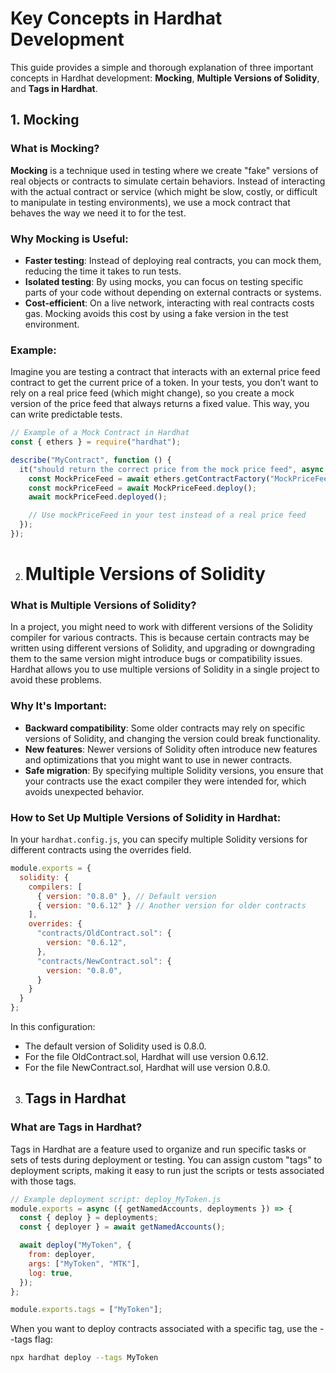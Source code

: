 # Key Concepts in Hardhat Development

This guide provides a simple and thorough explanation of three important concepts in Hardhat development: **Mocking**, **Multiple Versions of Solidity**, and **Tags in Hardhat**.

## 1. Mocking

### What is Mocking?
**Mocking** is a technique used in testing where we create "fake" versions of real objects or contracts to simulate certain behaviors. Instead of interacting with the actual contract or service (which might be slow, costly, or difficult to manipulate in testing environments), we use a mock contract that behaves the way we need it to for the test.

### Why Mocking is Useful:
- **Faster testing**: Instead of deploying real contracts, you can mock them, reducing the time it takes to run tests.
- **Isolated testing**: By using mocks, you can focus on testing specific parts of your code without depending on external contracts or systems.
- **Cost-efficient**: On a live network, interacting with real contracts costs gas. Mocking avoids this cost by using a fake version in the test environment.

### Example:
Imagine you are testing a contract that interacts with an external price feed contract to get the current price of a token. In your tests, you don’t want to rely on a real price feed (which might change), so you create a mock version of the price feed that always returns a fixed value. This way, you can write predictable tests.

```js
// Example of a Mock Contract in Hardhat
const { ethers } = require("hardhat");

describe("MyContract", function () {
  it("should return the correct price from the mock price feed", async function () {
    const MockPriceFeed = await ethers.getContractFactory("MockPriceFeed");
    const mockPriceFeed = await MockPriceFeed.deploy();
    await mockPriceFeed.deployed();

    // Use mockPriceFeed in your test instead of a real price feed
  });
});
```


2. # Multiple Versions of Solidity
### What is Multiple Versions of Solidity?
In a project, you might need to work with different versions of the Solidity compiler for various contracts. This is because certain contracts may be written using different versions of Solidity, and upgrading or downgrading them to the same version might introduce bugs or compatibility issues. Hardhat allows you to use multiple versions of Solidity in a single project to avoid these problems.

### Why It's Important:
- **Backward compatibility**: Some older contracts may rely on specific versions of Solidity, and changing the version could break functionality.
- **New features**: Newer versions of Solidity often introduce new features and optimizations that you might want to use in newer contracts.
- **Safe migration**: By specifying multiple Solidity versions, you ensure that your contracts use the exact compiler they were intended for, which avoids unexpected behavior.

### How to Set Up Multiple Versions of Solidity in Hardhat:
In your `hardhat.config.js`, you can specify multiple Solidity versions for different contracts using the overrides field.

```js
module.exports = {
  solidity: {
    compilers: [
      { version: "0.8.0" }, // Default version
      { version: "0.6.12" } // Another version for older contracts
    ],
    overrides: {
      "contracts/OldContract.sol": {
        version: "0.6.12",
      },
      "contracts/NewContract.sol": {
        version: "0.8.0",
      }
    }
  }
};
```
In this configuration:

- The default version of Solidity used is 0.8.0.
- For the file OldContract.sol, Hardhat will use version 0.6.12.
- For the file NewContract.sol, Hardhat will use version 0.8.0.


3. ## Tags in Hardhat
### What are Tags in Hardhat?
Tags in Hardhat are a feature used to organize and run specific tasks or sets of tests during deployment or testing. You can assign custom "tags" to deployment scripts, making it easy to run just the scripts or tests associated with those tags.

```js
// Example deployment script: deploy_MyToken.js
module.exports = async ({ getNamedAccounts, deployments }) => {
  const { deploy } = deployments;
  const { deployer } = await getNamedAccounts();

  await deploy("MyToken", {
    from: deployer,
    args: ["MyToken", "MTK"],
    log: true,
  });
};

module.exports.tags = ["MyToken"];
```
When you want to deploy contracts associated with a specific tag, use the --tags flag:

```bash
npx hardhat deploy --tags MyToken
```


